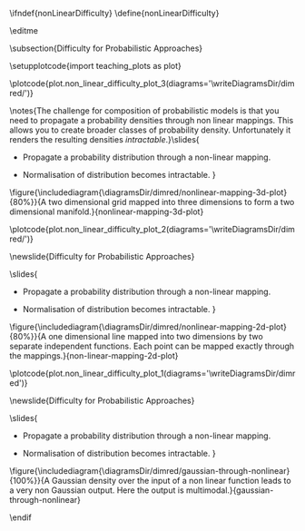 \ifndef{nonLinearDifficulty}
\define{nonLinearDifficulty}

\editme

\subsection{Difficulty for Probabilistic Approaches}

\setupplotcode{import teaching_plots as plot}

\plotcode{plot.non_linear_difficulty_plot_3(diagrams='\writeDiagramsDir/dimred/')}


\notes{The challenge for composition of probabilistic models is that you need to propagate a probability densities through non linear mappings. This allows you to create broader classes of probability density. Unfortunately it renders the resulting densities *intractable*.}\slides{
* Propagate a probability distribution through a non-linear mapping.

* Normalisation of distribution becomes intractable.
}

\figure{\includediagram{\diagramsDir/dimred/nonlinear-mapping-3d-plot}{80%}}{A two dimensional grid mapped into three dimensions to form a two dimensional manifold.}{nonlinear-mapping-3d-plot}

\plotcode{plot.non_linear_difficulty_plot_2(diagrams='\writeDiagramsDir/dimred/')}

\newslide{Difficulty for Probabilistic Approaches}

\slides{
* Propagate a probability distribution through a non-linear mapping.

* Normalisation of distribution becomes intractable.
}

\figure{\includediagram{\diagramsDir/dimred/nonlinear-mapping-2d-plot}{80%}}{A one dimensional line mapped into two dimensions by two separate independent functions. Each point can be mapped exactly through the mappings.}{non-linear-mapping-2d-plot}

\plotcode{plot.non_linear_difficulty_plot_1(diagrams='\writeDiagramsDir/dimred')}

\newslide{Difficulty for Probabilistic Approaches}

\slides{
* Propagate a probability distribution through a non-linear mapping.

* Normalisation of distribution becomes intractable.
}

\figure{\includediagram{\diagramsDir/dimred/gaussian-through-nonlinear}{100%}}{A Gaussian density over the input of a non linear function leads to a very non Gaussian output. Here the output is multimodal.}{gaussian-through-nonlinear}


\endif
